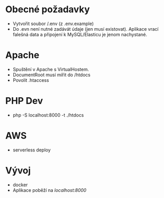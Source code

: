 # Obecné požadavky
- Vytvořit soubor /.env (z .env.example)
- Do .evn není nutné zadávát údaje (jen musí existovat). Aplikace vrací falešná data a připojení k MySQL/Elasticu je jenom nachystané.


# Apache
- Spuštění v Apache s VirtualHostem.
- DocumentRoot musí mířit do /htdocs
- Povolit .htaccess

# PHP Dev
- php -S localhost:8000 -t ./htdocs

# AWS
- serverless deploy

# Vývoj
- docker 
- Aplikace poběží na *localhost:8000*